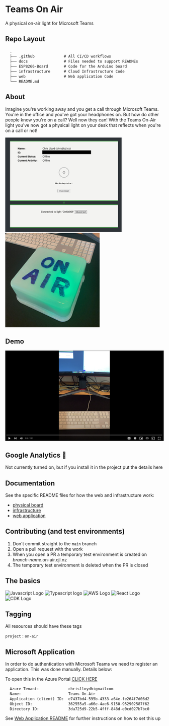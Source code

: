 # Teams On Air
A physical on-air light for Microsoft Teams


## Repo Layout

```
  .
  ├── .github             # All CI/CD workflows
  ├── docs                # Files needed to support READMEs
  ├── ESP8266-Board       # Code for the Arduino board 
  ├── infrastructure      # Cloud Infrastructure Code   
  ├── web                 # Web application Code
  └── README.md
```


## About
Imagine you're working away and you get a call through Microsoft Teams. You're in the office and you've got your headphones on. But how do other people know you're on a call? Well now they can! With the Teams On-Air light you've now got a physical light on your desk that reflects when you're on a call or not!

<img src="docs/imgs/web_connected.png" height="300" /> <img src="docs/imgs/board_01.jpg" width="300" />


## Demo

[![Teams On-Air Light Demo](docs/imgs/demo_screenshot.png)](https://youtu.be/296F3C0Eh5M "Teams On-Air Light Demo")


## Google Analytics 👀
Not currently turned on, but if you install it in the project put the details here


## Documentation
See the specific README files for how the web and infrastructure work:
  * [physical board](ESP8266-Board/README.md)
  * [infrastructure](infrastructure/README.md)
  * [web application](web/README.md) 


## Contributing (and test environments)
1. Don't commit straight to the `main` branch
2. Open a pull request with the work
3. When you open a PR a temporary test environment is created on _branch-name_.on-air.cjl.nz
4. The temporary test environment is deleted when the PR is closed


## The basics

<img src="https://upload.wikimedia.org/wikipedia/commons/thumb/9/99/Unofficial_JavaScript_logo_2.svg/2048px-Unofficial_JavaScript_logo_2.svg.png" alt="Javascript Logo" height="50"/> <img src="https://upload.wikimedia.org/wikipedia/commons/thumb/4/4c/Typescript_logo_2020.svg/1200px-Typescript_logo_2020.svg.png" alt="Typescript logo" height="50" /> <img src="https://upload.wikimedia.org/wikipedia/commons/thumb/9/93/Amazon_Web_Services_Logo.svg/1024px-Amazon_Web_Services_Logo.svg.png" alt="AWS Logo" height="50"/> <img src="https://storage.googleapis.com/blog-images-backup/1*3SVfBkNZI2f-sspiq59xcw.png" alt="React Logo" height="50"/> <img src="https://d2908q01vomqb2.cloudfront.net/7719a1c782a1ba91c031a682a0a2f8658209adbf/2021/01/15/cdk-logo6-1260x476.png" alt="CDK Logo" height="50"/>


## Tagging
All resources should have these tags

`project` : `on-air`


## Microsoft Application
In order to do authentication with Microsoft Teams we need to register an application. This was done manually. Details below:

To open this in the Azure Portal [CLICK HERE](https://portal.azure.com/?quickstart=true#blade/Microsoft_AAD_RegisteredApps/ApplicationMenuBlade/Overview/quickStartType//sourceType/Microsoft_AAD_IAM/appId/e7437bd4-595b-4333-a64e-fe264f7d06d2/objectId/362555a5-a66e-4ae6-9150-952902587f62/isMSAApp//defaultBlade/Overview/appSignInAudience/AzureADMultipleOrgs/servicePrincipalCreated/true)
```
  Azure Tenant:             chrislloydhigmailcom
  Name:                     Teams On-Air
  Application (client) ID:  e7437bd4-595b-4333-a64e-fe264f7d06d2
  Object ID:                362555a5-a66e-4ae6-9150-952902587f62
  Directory ID:             3da725d9-22b5-4fff-848d-e0cd027b7bc0
```
See [Web Application README](web/README.md) for further instructions on how to set this up